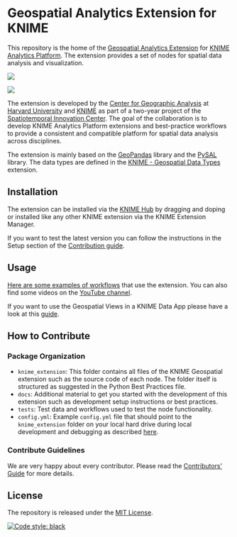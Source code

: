# Geospatial Analytics Extension for KNIME

This repository is the home of the [Geospatial Analytics Extension](https://hub.knime.com/spatialdatalab/extensions/sdl.harvard.features.geospatial/latest) for [KNIME Analytics Platform](https://www.knime.com/knime-analytics-platform). The extension provides a set of nodes for spatial data analysis and visualization.

![](https://www.knime.com/sites/default/files/2022-12/geospatial1.png)

![](https://www.knime.com/sites/default/files/2022-12/geospatial2.gif)


The extension is developed by the [Center for Geographic Analysis](https://gis.harvard.edu/) at [Harvard University](https://www.harvard.edu/) and [KNIME](https://www.knime.com/) as part of a two-year project of the [Spatiotemporal Innovation Center](https://www.stcenter.net/). The goal of the collaboration is to develop KNIME Analytics Platform extensions and best-practice workflows to provide a consistent and compatible platform for spatial data analysis across disciplines. 

The extension is mainly based on the [GeoPandas](https://geopandas.org/) library and the [PySAL](https://pysal.org/) library. The data types are defined in the 
[KNIME - Geospatial Data Types](https://github.com/knime/knime-geospatial) extension.


## Installation

The extension can be installed via the [KNIME Hub](https://hub.knime.com/spatialdatalab/extensions/sdl.harvard.features.geospatial/latest) by dragging and doping or installed like any other KNIME extension via the KNIME Extension Manager.



If you want to test the latest version you can follow the instructions in the Setup section of the [Contribution guide](https://github.com/spatial-data-lab/knime-geospatial-extension/blob/main/CONTRIBUTING.md#setup).

## Usage

[Here are some examples of workflows](https://hub.knime.com/center%20for%20geographic%20analysis%20at%20harvard%20university/spaces/Geospatial%20Analytics%20Examples/latest/~ieq2yfgeQUshNTi-/) that use the extension. You can also find some videos on the [YouTube channel](https://www.youtube.com/watch?v=6jz-YIGMsKM&list=PLnFUy1r9kH-20dWQGVKKiUAOlbPGxyBUv).

If you want to use the Geospatial Views in a KNIME Data App please have a look at this [guide](https://github.com/spatial-data-lab/knime-geospatial-extension/blob/main/docs/geospatialViewsWebPortal.md).

## How to Contribute

### Package Organization

* `knime_extension`: This folder contains all files of the KNIME Geospatial extension such as the source code of each node. The folder itself is structured as suggested in the Python Best Practices file.
* `docs`: Additional material to get you started with the development of this extension such as development setup instructions or best practices.
* `tests`: Test data and workflows used to test the node functionality.
* `config.yml`: Example `config.yml` file that should point to the `knime_extension` folder on your local hard drive during local development and debugging as described [here](https://docs.knime.com/latest/pure_python_node_extensions_guide/index.html#tutorial-writing-first-py-node).


### Contribute Guidelines

We are very happy about every contributor. Please read the [Contributors' Guide](https://github.com/spatial-data-lab/knime-geospatial-extension/blob/main/CONTRIBUTING.md) for more details.


## License
The repository is released under the [MIT License](https://opensource.org/licenses/MIT).

[![Code style: black](https://img.shields.io/badge/code%20style-black-000000.svg)](https://github.com/psf/black)
